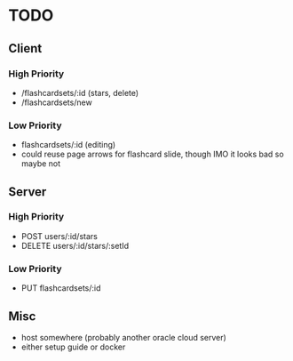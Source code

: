 # TODO

## Client
### High Priority
* /flashcardsets/:id (stars, delete)
* /flashcardsets/new
### Low Priority
* flashcardsets/:id (editing)
* could reuse page arrows for flashcard slide, though IMO it looks bad so maybe not

## Server
### High Priority
* POST users/:id/stars
* DELETE users/:id/stars/:setId
### Low Priority
* PUT flashcardsets/:id

## Misc
* host somewhere (probably another oracle cloud server)
* either setup guide or docker
